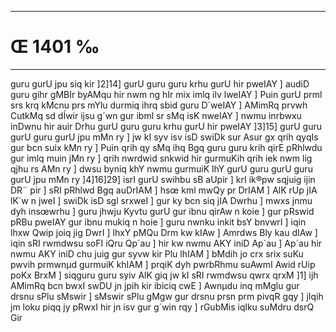 ___
# Œ 1401 ‰
---
guru gurU jpu siq kir ]2]14] gurU guru guru krhu gurU hir pweIAY ]
audiD guru gihr gMBIr byAMqu hir nwm ng hIr mix imlq ilv lweIAY ]
Puin gurU prml srs krq kMcnu prs mYlu durmiq ihrq sbid guru D´weIAY
] AMimRq prvwh CutkMq sd dÍwir ijsu g´wn gur ibml sr sMq isK nweIAY
] nwmu inrbwxu inDwnu hir auir Drhu gurU guru guru krhu gurU hir pweIAY
]3]15] gurU guru gurU guru gurU jpu mMn ry ] jw kI syv isv isD swiDk sur
Asur gx qrih qyqIs gur bcn suix kMn ry ] Puin qrih qy sMq ihq Bgq
guru guru krih qirE pRhlwdu gur imlq muin jMn ry ] qrih nwrdwid
snkwid hir gurmuKih qrih iek nwm lig qjhu rs AMn ry ] dwsu byniq
khY nwmu gurmuiK lhY gurU guru gurU guru gurU jpu mMn ry ]4]16]29] isrI
gurU swihbu sB aUpir ] krI ik®pw sqjuig ijin DR¨ pir ] sRI pRhlwd Bgq
auDrIAM ] hsœ kml mwQy pr DrIAM ] AlK rUp jIA lK´w n jweI ]
swiDk isD sgl srxweI ] gur ky bcn siq jIA Dwrhu ] mwxs jnmu dyh
insœwrhu ] guru jhwju Kyvtu gurU gur ibnu qirAw n koie ] gur pRswid pRBu
pweIAY gur ibnu mukiq n hoie ] guru nwnku inkit bsY bnvwrI ] iqin
lhxw Qwip joiq jig DwrI ] lhxY pMQu Drm kw kIAw ] Amrdws Bly kau
dIAw ] iqin sRI rwmdwsu soFI iQru Qp´au ] hir kw nwmu AKY iniD Ap´au ]
Ap´au hir nwmu AKY iniD chu juig gur syvw kir Plu lhIAM ] bMdih jo
crx srix suKu pwvih prmwnµd gurmuiK khIAM ] prqiK dyh pwrbRhmu
suAwmI Awid rUip poKx BrxM ] siqguru guru syiv AlK giq jw kI sRI
rwmdwsu qwrx qrxM ]1] ijh AMimRq bcn bwxI swDU jn jpih kir ibiciq
cwE ] Awnµdu inq mMglu gur drsnu sPlu sMswir ] sMswir sPlu gMgw gur
drsnu prsn prm pivqR gqy ] jIqih jm loku piqq jy pRwxI hir jn isv
gur g´win rqy ] rGubMis iqlku suMdru dsrQ Gir
####
